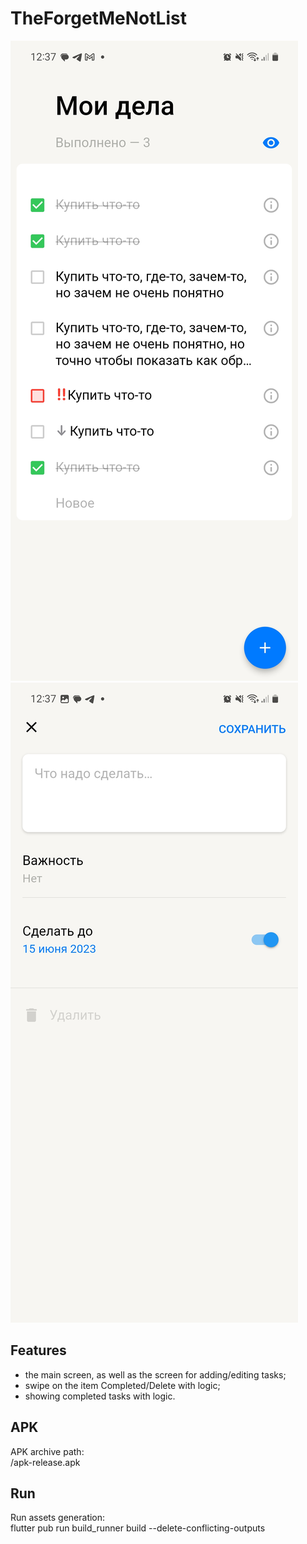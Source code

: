 # TheForgetMeNotList

![Alt text](assets/github_assets/main_screen.jpg)
![Alt text](assets/github_assets/choose_task_due_date.jpg)

## Features 

- the main screen, as well as the screen for adding/editing tasks;
- swipe on the item Completed/Delete with logic;
- showing completed tasks with logic.

## APK

APK archive path:<br/>
/apk-release.apk

## Run

Run assets generation:<br/>
flutter pub run build_runner build --delete-conflicting-outputs


